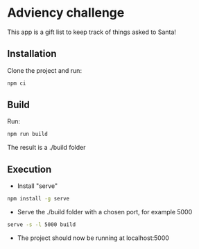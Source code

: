 # Adviency challenge
This app is a gift list to keep track of things asked to Santa!

## Installation
Clone the project and run:
```bash
npm ci
```

## Build
Run:
```bash
npm run build
```
The result is a ./build folder

## Execution
- Install "serve"
```bash
npm install -g serve
```
- Serve the ./build folder with a chosen port, for example 5000
```bash
serve -s -l 5000 build
```
- The project should now be running at localhost:5000

